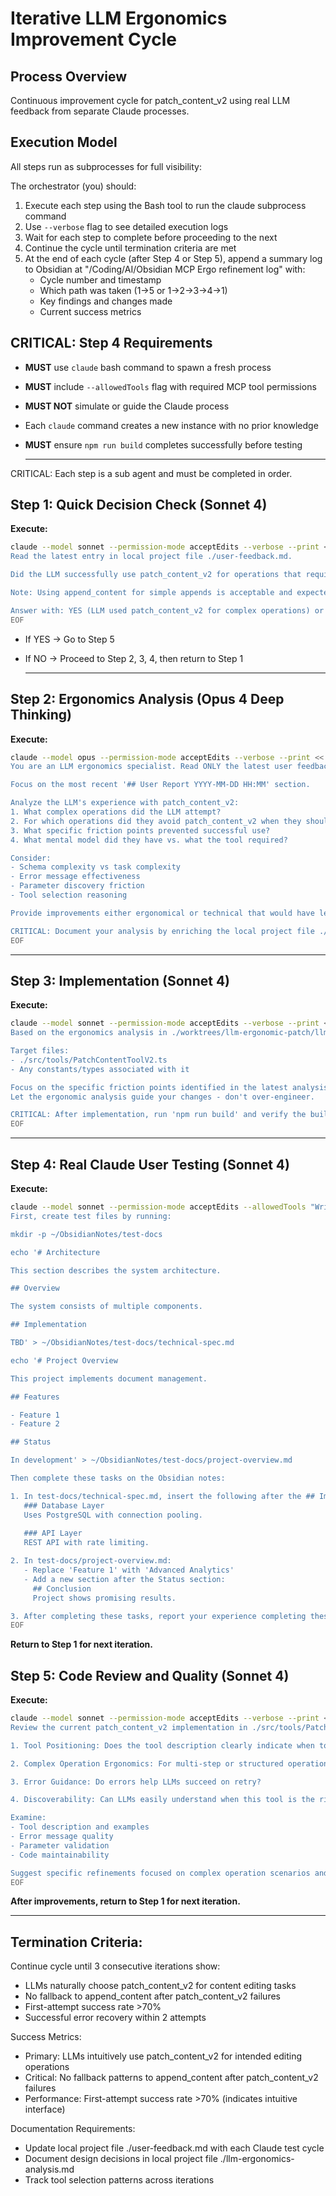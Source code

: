 # Iterative LLM Ergonomics Improvement Cycle

## Process Overview

Continuous improvement cycle for patch_content_v2 using real LLM feedback from separate Claude processes.

## Execution Model

All steps run as subprocesses for full visibility:

The orchestrator (you) should:
1. Execute each step using the Bash tool to run the claude subprocess command
2. Use `--verbose` flag to see detailed execution logs
3. Wait for each step to complete before proceeding to the next
4. Continue the cycle until termination criteria are met
5. At the end of each cycle (after Step 4 or Step 5), append a summary log to Obsidian at "/Coding/AI/Obsidian MCP Ergo refinement log" with:
   - Cycle number and timestamp
   - Which path was taken (1→5 or 1→2→3→4→1)
   - Key findings and changes made
   - Current success metrics

## CRITICAL: Step 4 Requirements

- **MUST** use `claude` bash command to spawn a fresh process
- **MUST** include `--allowedTools` flag with required MCP tool permissions
- **MUST NOT** simulate or guide the Claude process
- Each `claude` command creates a new instance with no prior knowledge
- **MUST** ensure `npm run build` completes successfully before testing

  ---

CRITICAL: Each step is a sub agent and must be completed in order.

## Step 1: Quick Decision Check (Sonnet 4)

**Execute:**
```bash
claude --model sonnet --permission-mode acceptEdits --verbose --print << 'EOF'
Read the latest entry in local project file ./user-feedback.md. 

Did the LLM successfully use patch_content_v2 for operations that require its capabilities (complex insertions, structured operations, multi-step edits)? 

Note: Using append_content for simple appends is acceptable and expected. 

Answer with: YES (LLM used patch_content_v2 for complex operations) or NO (LLM avoided patch_content_v2 for operations it should handle)
EOF
```

- If YES → Go to Step 5
- If NO → Proceed to Step 2, 3, 4, then return to Step 1

  ---

## Step 2: Ergonomics Analysis (Opus 4 Deep Thinking)

**Execute:**
```bash
claude --model opus --permission-mode acceptEdits --verbose --print << 'EOF'
You are an LLM ergonomics specialist. Read ONLY the latest user feedback entry from local project file ./user-feedback.md. 

Focus on the most recent '## User Report YYYY-MM-DD HH:MM' section.

Analyze the LLM's experience with patch_content_v2:
1. What complex operations did the LLM attempt?
2. For which operations did they avoid patch_content_v2 when they should have used it?
3. What specific friction points prevented successful use?
4. What mental model did they have vs. what the tool required?

Consider:
- Schema complexity vs task complexity
- Error message effectiveness
- Parameter discovery friction
- Tool selection reasoning

Provide improvements either ergonomical or technical that would have led to successful patch_content_v2 adoption for complex operations.

CRITICAL: Document your analysis by enriching the local project file ./worktrees/llm-ergonomic-patch/llm-ergonomics-analysis.md. Add a new section with the CURRENT timestamp (use the actual current date and time when you write this, not the example). Format: '## LLM Ergonomics Analysis YYYY-MM-DD HH:MM' with your findings and improvement recommendations.
EOF
```

  ---

## Step 3: Implementation (Sonnet 4)

**Execute:**
```bash
claude --model sonnet --permission-mode acceptEdits --verbose --print << 'EOF'
Based on the ergonomics analysis in ./worktrees/llm-ergonomic-patch/llm-ergonomics-analysis.md, implement improvements to patch_content_v2.

Target files:
- ./src/tools/PatchContentToolV2.ts
- Any constants/types associated with it

Focus on the specific friction points identified in the latest analysis entry.
Let the ergonomic analysis guide your changes - don't over-engineer.

CRITICAL: After implementation, run 'npm run build' and verify the build succeeds. If build fails, fix errors and rebuild. The Claude process in Step 4 will only see changes after successful build.
EOF
```

  ---

## Step 4: Real Claude User Testing (Sonnet 4)

**Execute:**
```bash
claude --model sonnet --permission-mode acceptEdits --allowedTools "Write,Edit,mcp__obsidian-ts-0_5-alpha__obsidian_append_content,mcp__obsidian-ts-0_5-alpha__obsidian_patch_content_v2,mcp__obsidian-ts-0_5-alpha__obsidian_get_file_contents" --verbose --print << 'EOF'
First, create test files by running:

mkdir -p ~/ObsidianNotes/test-docs

echo '# Architecture

This section describes the system architecture.

## Overview

The system consists of multiple components.

## Implementation

TBD' > ~/ObsidianNotes/test-docs/technical-spec.md

echo '# Project Overview

This project implements document management.

## Features

- Feature 1
- Feature 2

## Status

In development' > ~/ObsidianNotes/test-docs/project-overview.md

Then complete these tasks on the Obsidian notes:

1. In test-docs/technical-spec.md, insert the following after the ## Implementation heading:
   ### Database Layer
   Uses PostgreSQL with connection pooling.
   
   ### API Layer
   REST API with rate limiting.

2. In test-docs/project-overview.md:
   - Replace 'Feature 1' with 'Advanced Analytics'
   - Add a new section after the Status section:
     ## Conclusion
     Project shows promising results.

3. After completing these tasks, report your experience completing these tasks and append to the LOCAL PROJECT FILE ./user-feedback.md (NOT in Obsidian, but in the current working directory) with a section titled '## User Report' followed by the ACTUAL CURRENT timestamp (do not use '2025-01-09 14:30' - that's just an example format). Use the Write or Edit tool, not Obsidian tools.
EOF
```

**Return to Step 1 for next iteration.**

## Step 5: Code Review and Quality (Sonnet 4)

**Execute:**
```bash
claude --model sonnet --permission-mode acceptEdits --verbose --print << 'EOF'
Review the current patch_content_v2 implementation in ./src/tools/PatchContentToolV2.ts focusing on:

1. Tool Positioning: Does the tool description clearly indicate when to use it vs simpler alternatives?

2. Complex Operation Ergonomics: For multi-step or structured operations, is the interface intuitive?

3. Error Guidance: Do errors help LLMs succeed on retry?

4. Discoverability: Can LLMs easily understand when this tool is the right choice?

Examine:
- Tool description and examples
- Error message quality
- Parameter validation
- Code maintainability

Suggest specific refinements focused on complex operation scenarios and document them in ./worktrees/llm-ergonomic-patch/llm-ergonomics-analysis.md.
EOF
```

**After improvements, return to Step 1 for next iteration.**

  ---
## Termination Criteria:

Continue cycle until 3 consecutive iterations show:

- LLMs naturally choose patch_content_v2 for content editing tasks
- No fallback to append_content after patch_content_v2 failures
- First-attempt success rate >70%
- Successful error recovery within 2 attempts

Success Metrics:

- Primary: LLMs intuitively use patch_content_v2 for intended editing operations
- Critical: No fallback patterns to append_content after patch_content_v2 failures
- Performance: First-attempt success rate >70% (indicates intuitive interface)

Documentation Requirements:

- Update local project file ./user-feedback.md with each Claude test cycle
- Document design decisions in local project file ./llm-ergonomics-analysis.md
- Track tool selection patterns across iterations
